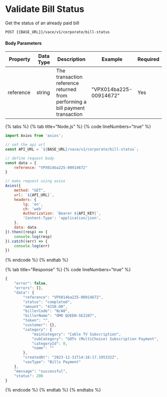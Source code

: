 # Validate Bill Status

Get the status of an already paid bill

```
POST {{BASE_URL}}/vace/v1/corporate/bill-status
```

#### Body Parameters

<table><thead><tr><th width="177">Property</th><th width="158">Data Type</th><th width="279">Description</th><th width="158">Example</th><th>Required</th></tr></thead><tbody><tr><td>reference</td><td>string</td><td>The transaction reference returned from performing a bill payment transaction</td><td>"VPX014ba225-00914672"</td><td>Yes</td></tr></tbody></table>

{% tabs %}
{% tab title="Node.js" %}
{% code lineNumbers="true" %}
```javascript
import Axios from 'axios';

// set the api url
const API_URL = `${BASE_URL}/vace/v1/corporate/bill-status`;

// define request body
const data = {
    reference: "VPX014ba225-00914672"
}

// make request using axios
Axios({
    method: "GET",
    url: `${API_URL}`,
    headers: {
        lg: 'en',
        ch: 'web'
        Authorization: `Bearer ${API_KEY}`,
        'Content-Type': 'application/json',
    },
    data: data
}).then((resp) => {
    console.log(resp)
}).catch((err) => {
    console.log(err)
})
```
{% endcode %}
{% endtab %}

{% tab title="Response" %}
{% code lineNumbers="true" %}
```javascript
{
    "error": false,
    "errors": [],
    "data": {
        "reference": "VPX014ba225-00914672",
        "status": "completed",
        "amount": "4150.00",
        "billerCode": "N/A0",
        "billerName": "OMO QUEEN-SE2207",
        "token": "",
        "customer": {},
        "category": {
            "mainCategory": "Cable TV Subscription",
            "subCategory": "GOTv (MultiChoice) Subscription Payment",
            "categoryId": 0,
            "name": ""
        },
        "createdAt": "2023-12-31T14:16:17.195332Z",
        "vasType": "Bills Payment"
    },
    "message": "successful",
    "status": 200
}
```
{% endcode %}
{% endtab %}
{% endtabs %}
